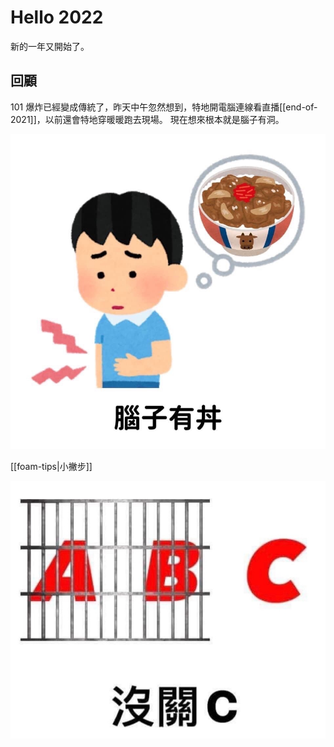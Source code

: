 # Hello 2022

新的一年又開始了。

## 回顧
101 爆炸已經變成傳統了，昨天中午忽然想到，特地開電腦連線看直播[[end-of-2021]]，以前還會特地穿暖暖跑去現場。 現在想來根本就是腦子有洞。

![](paste_images/2022-01-01-13-00-51.jpg)

[[foam-tips|小撇步]]

![](paste_images/2022-01-01-13-24-06.png)
